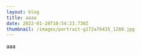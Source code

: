 ```yaml
---
layout: blog
title: aaaa
date: 2022-01-28T10:54:23.730Z
thumbnail: /images/portrait-g172a76435_1280.jpg
---
```

aaa